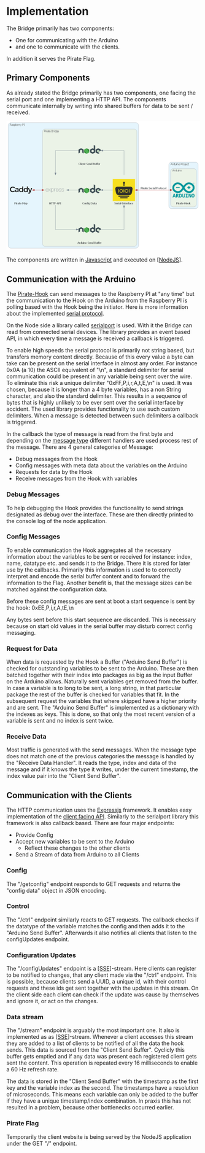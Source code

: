 # Implementation

The Bridge primarily has two components:

* One for communicating with the Arduino 
* and one to communicate with the clients.

In addition it serves the Pirate Flag.

## Primary Components

As already stated the Bridge primarily has two components, one facing the serial port and one implementing a HTTP API. The components communicate internally by writing into shared buffers for data to be sent / received. 

![Architecture of Bridge](../attachment/pirate_bridge.png)

The components are written in [Javascript](https://developer.mozilla.org/en-US/docs/Web/JavaScript) and executed on [[NodeJS]].

## Communication with the Arduino

The [Pirate-Hook](../Pirate-Hook/00-hook.md) can send messages to the Raspberry PI at "any time" but the communication to the Hook on the Arduino from the Raspberry PI is polling based with the Hook being the initiator. Here is more information about the implemented [serial protocol](../Pirate-Hook/pirate-serial-protocol.md). 

On the Node side a library called [serialport](https://serialport.io/) is used. With it the Bridge can read from connected serial devices. The library provides an event based API, in which every time a message is received a callback is triggered. 

To enable high speeds the serial protocol is primarily not string based, but transfers memory content directly. Because of this every value a byte can take can be present on the serial interface in almost any order. For instance 0x0A (a 10) the ASCII equivalent of "\n", a standard delimiter for serial communication could be present in any variable being sent over the wire. To eliminate this risk a unique delimiter "0xFF,P,i,r,A,t,E,\n" is used. It was chosen, because it is longer than a 4 byte variables, has a non String character, and also the standard delimiter. This results in a sequence of bytes that is highly unlikely to be ever sent over the serial interface by accident. The used library provides functionality to use such custom delimiters. When a message is detected between such delimiters a callback is triggered.

In the callback the type of message is read from the first byte and depending on the [message type](../Pirate-Hook/serial-protocol.md) different handlers are used process rest of the message. There are 4 general categories of Message:

* Debug messages from the Hook
* Config messages with meta data about the variables on the Arduino
* Requests for data by the Hook
* Receive messages from the Hook with variables

### Debug Messages

To help debugging the Hook provides the functionality to send strings designated as debug over the interface. These are then directly printed to the console log of the node application.

### Config Messages

To enable communication the Hook aggregates all the necessary information about the variables to be sent or received for instance: index, name, datatype etc. and sends it to the Bridge. There it is stored for later use by the callbacks. Primarily this information is used to to correctly interpret and encode the serial buffer content and to forward the information to the Flag. Another benefit is, that the message sizes can be matched against the configuration data.

Before these config messages are sent at boot a start sequence is sent by the hook: 0xEE,P,i,r,A,tE,\n 

Any bytes sent before this start sequence are discarded. This is necessary because on start old values in the serial buffer may disturb correct config messaging.

### Request for Data

When data is requested by the Hook a Buffer ("Arduino Send Buffer") is checked for outstanding variables to be sent to the Arduino. These are then batched together with their index into packages as big as the input Buffer on the Arduino allows. Naturally sent variables get removed from the buffer. In case a variable is to long to be sent, a long string, in that particular package the rest of the buffer is checked for variables that fit. In the subsequent request the variables that where skipped have a higher priority and are sent. The "Arduino Send Buffer" is implemented as a dictionary with the indexes as keys. This is done, so that only the most recent version of a variable is sent and no index is sent twice.

### Receive Data

Most traffic is generated with the send messages. When the message type does not match one of the previous categories the message is handled by the "Receive Data Handler". It reads the type, index and data of the message and if it knows the type it writes, under the current timestamp, the index value pair into the "Client Send Buffer".

## Communication with the Clients

The HTTP communication uses the [Expressjs](https://expressjs.com/) framework. It enables easy implementation of the [client facing API](client-facing-interface.md). Similarly to the serialport library this framework is also callback based. There are four major endpoints:

* Provide Config
* Accept new variables to be sent to the Arduino
    * Reflect these changes to the other clients
* Send a Stream of data from Arduino to all Clients 

### Config

The "/getconfig" endpoint responds to GET requests and returns the "config data" object in JSON encoding. 

### Control

The "/ctrl" endpoint similarly reacts to GET requests. The callback checks if the datatype of the variable matches the config and then adds it to the "Arduino Send Buffer". Afterwards it also notifies all clients that listen to the configUpdates endpoint.

### Configuration Updates

The "/configUpdates" endpoint is a [[SSE]]-stream. Here clients can register to be notified to changes, that any client made via the "/ctrl" endpoint. This is possible, because clients send a UUID, a unique id, with their control requests and these ids get sent together with the updates in this stream. On the client side each client can check if the update was cause by themselves and ignore it, or act on the changes.

### Data stream

The "/stream" endpoint is arguably the most important one. It also is implemented as as [[SSE]]-stream. Whenever a client accesses this stream they are added to a list of clients to be notified of all the data the hook sends. This data is sourced from the "Client Send Buffer". Cyclicly this buffer gets emptied and if any data was present each registered client gets sent the content. This operation is repeated every 16 milliseconds to enable a 60 Hz refresh rate. 

The data is stored in the "Client Send Buffer" with the timestamp as the first key and the variable index as the second. The timestamps have a resolution of microseconds. This means each variable can only be added to the buffer if they have a unique timestamp/index combination. In praxis this has not resulted in a problem, because other bottlenecks occurred earlier.

### Pirate Flag

Temporarily the client website is being served by the NodeJS application under the GET "/" endpoint.

[//begin]: # "Autogenerated link references for markdown compatibility"
[NodeJS]: Theory\nodejs "Nodejs"
[SSE]: Theory\sse "Server-Sent-Events"
[//end]: # "Autogenerated link references"